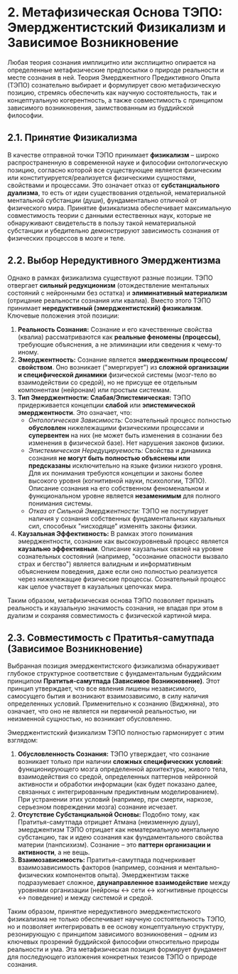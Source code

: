 # 2. Метафизическая Основа ТЭПО: Эмерджентистский Физикализм и Зависимое Возникновение

Любая теория сознания имплицитно или эксплицитно опирается на определенные метафизические предпосылки о природе реальности и месте сознания в ней. Теория Эмерджентного Предиктивного Опыта (ТЭПО) сознательно выбирает и формулирует свою метафизическую позицию, стремясь обеспечить как научную состоятельность, так и концептуальную когерентность, а также совместимость с принципом зависимого возникновения, заимствованным из буддийской философии.

## 2.1. Принятие Физикализма

В качестве отправной точки ТЭПО принимает **физикализм** – широко распространенную в современной науке и философии онтологическую позицию, согласно которой все существующее является физическим или конституируется/реализуется физическими сущностями, свойствами и процессами. Это означает отказ от **субстанциального дуализма**, то есть от идеи существования отдельной, нематериальной ментальной субстанции (души), фундаментально отличной от физического мира. Принятие физикализма обеспечивает максимальную совместимость теории с данными естественных наук, которые не обнаруживают свидетельств в пользу такой нематериальной субстанции и убедительно демонстрируют зависимость сознания от физических процессов в мозге и теле.

## 2.2. Выбор Нередуктивного Эмерджентизма

Однако в рамках физикализма существуют разные позиции. ТЭПО отвергает **сильный редукционизм** (отождествление ментальных состояний с нейронными без остатка) и **элиминативный материализм** (отрицание реальности сознания или квалиа). Вместо этого ТЭПО принимает **нередуктивный (эмерджентистский) физикализм**. Ключевые положения этой позиции:

1.  **Реальность Сознания:** Сознание и его качественные свойства (квалиа) рассматриваются как **реальные феномены (процессы)**, требующие объяснения, а не элиминации или сведения к чему-то иному.
2.  **Эмерджентность:** Сознание является **эмерджентным процессом/свойством**. Оно возникает ("эмергирует") из **сложной организации и специфической динамики** физической системы (мозг-тело во взаимодействии со средой), но не присуще ее отдельным компонентам (нейронам) или простым системам.
3.  **Тип Эмерджентности: Слабая/Эпистемическая:** ТЭПО придерживается концепции **слабой** или **эпистемической эмерджентности**. Это означает, что:
    *   *Онтологическая Зависимость:* Сознательный процесс полностью **обусловлен** нижележащими физическими процессами и **супервентен** на них (не может быть изменения в сознании без изменения в физической базе). Нет нарушения законов физики.
    *   *Эпистемическая Нередуцируемость:* Свойства и динамика сознания **не могут быть полностью объяснены или предсказаны** исключительно на языке физики низкого уровня. Для их понимания требуются концепции и законы более высокого уровня (когнитивной науки, психологии, ТЭПО). Описание сознания на его собственном феноменальном и функциональном уровне является **незаменимым** для полного понимания системы.
    *   *Отказ от Сильной Эмерджентности:* ТЭПО не постулирует наличия у сознания собственных фундаментальных каузальных сил, способных "нисходяще" изменять законы физики.
4.  **Каузальная Эффективность:** В рамках этого понимания эмерджентности, сознание как высокоуровневый процесс является **каузально эффективным**. Описание каузальных связей на уровне сознательных состояний (например, "осознание опасности вызвало страх и бегство") является валидным и информативным объяснением поведения, даже если оно полностью реализуется через нижележащие физические процессы. Сознательный процесс как целое участвует в каузальных цепочках мира.

Таким образом, метафизическая основа ТЭПО позволяет признать реальность и каузальную значимость сознания, не впадая при этом в дуализм и сохраняя совместимость с физической картиной мира.

## 2.3. Совместимость с Пратитья-самутпада (Зависимое Возникновение)

Выбранная позиция эмерджентистского физикализма обнаруживает глубокое структурное соответствие с фундаментальным буддийским принципом **Пратитья-самутпада (Зависимое Возникновение)**. Этот принцип утверждает, что все явления лишены независимого, самосущего бытия и возникают взаимозависимо, в силу наличия определенных условий. Применительно к сознанию (Виджняна), это означает, что оно не является ни первичной реальностью, ни неизменной сущностью, но возникает обусловленно.

Эмерджентистский физикализм ТЭПО полностью гармонирует с этим взглядом:

1.  **Обусловленность Сознания:** ТЭПО утверждает, что сознание возникает только при наличии **сложных специфических условий**: функционирующего мозга определенной архитектуры, живого тела, взаимодействия со средой, определенных паттернов нейронной активности и обработки информации (как будет показано далее, связанных с интегрированным предиктивным моделированием). При устранении этих условий (например, при смерти, наркозе, серьезном повреждении мозга) сознание исчезает.
2.  **Отсутствие Субстанциальной Основы:** Подобно тому, как Пратитья-самутпада отрицает Атмана (неизменную душу), эмерджентизм ТЭПО отрицает как нематериальную ментальную субстанцию, так и идею сознания как фундаментального свойства материи (панпсихизм). Сознание – это **паттерн организации и активности**, а не вещь.
3.  **Взаимозависимость:** Пратитья-самутпада подчеркивает взаимозависимость факторов (например, сознания и ментально-физических компонентов опыта). Эмерджентизм также подразумевает сложное, **двунаправленное взаимодействие** между уровнями организации (нейроны <-> сети <-> когнитивные процессы <-> поведение) и между системой и средой.

Таким образом, принятие нередуктивного эмерджентистского физикализма не только обеспечивает научную состоятельность ТЭПО, но и позволяет интегрировать в ее основу концептуальную структуру, резонирующую с принципом зависимого возникновения – одним из ключевых прозрений буддийской философии относительно природы реальности и ума. Эта метафизическая позиция формирует фундамент для последующего изложения конкретных тезисов ТЭПО о природе сознания.